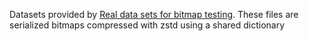 Datasets provided by [Real data sets for bitmap testing](https://github.com/RoaringBitmap/real-roaring-datasets).
These files are serialized bitmaps compressed with zstd using a shared dictionary